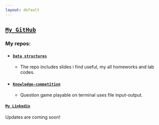```yaml
---
layout: default
---
```


## [**`My GitHub`**](https://github.com/abdullahkavakli)

### My repos:

- #### [`Data structures`](https://github.com/abdullahkavakli/data-structures)
    - The repo includes slides i find useful, my all homeworks and lab codes.

- #### [`Knowledge-competition`](https://github.com/abdullahkavakli/Knowledge-competition)
  - Question game playable on terminal uses file input-output.

#### [**`My Linkedin`**](https://www.linkedin.com/in/abdullahkavakli/)


Updates are coming soon!
